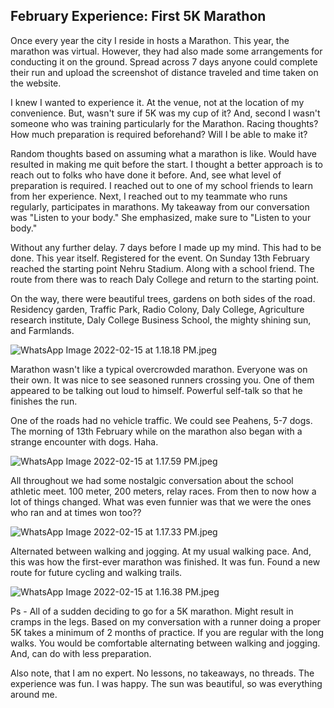 ## February Experience: First 5K Marathon

Once every year the city I reside in hosts a Marathon. This year, the marathon was virtual. However, they had also made some arrangements for conducting it on the ground. Spread across 7 days anyone could complete their run and upload the screenshot of distance traveled and time taken on the website.

I knew I wanted to experience it. At the venue, not at the location of my convenience. But, wasn't sure if 5K was my cup of it? And, second I wasn't someone who was training particularly for the Marathon. Racing thoughts? How much preparation is required beforehand? Will I be able to make it? 

Random thoughts based on assuming what a marathon is like. Would have resulted in making me quit before the start. I thought a better approach is to reach out to folks who have done it before. And, see what level of preparation is required. I reached out to one of my school friends to learn from her experience. Next, I reached out to my teammate who runs regularly, participates in marathons. My takeaway from our conversation was "Listen to your body." She emphasized, make sure to "Listen to your body."

Without any further delay. 7 days before I made up my mind. This had to be done. This year itself. Registered for the event. On Sunday 13th February reached the starting point Nehru Stadium. Along with a school friend. The route from there was to reach Daly College and return to the starting point.

On the way, there were beautiful trees, gardens on both sides of the road. Residency garden, Traffic Park, Radio Colony, Daly College, Agriculture research institute, Daly College Business School, the mighty shining sun, and Farmlands.


![WhatsApp Image 2022-02-15 at 1.18.18 PM.jpeg](https://cdn.hashnode.com/res/hashnode/image/upload/v1644925230641/5SheXf92m.jpeg)
  
Marathon wasn't like a typical overcrowded marathon. Everyone was on their own. It was nice to see seasoned runners crossing you. One of them appeared to be talking out loud to himself. Powerful self-talk so that he finishes the run. 

One of the roads had no vehicle traffic. We could see Peahens, 5-7 dogs. The morning of 13th February while on the marathon also began with a strange encounter with dogs. Haha.


![WhatsApp Image 2022-02-15 at 1.17.59 PM.jpeg](https://cdn.hashnode.com/res/hashnode/image/upload/v1644925606330/jZlcgKWB4.jpeg)
    
All throughout we had some nostalgic conversation about the school athletic meet. 100 meter, 200 meters, relay races. From then to now how a lot of things changed. What was even funnier was that we were the ones who ran and at times won too?? 

![WhatsApp Image 2022-02-15 at 1.17.33 PM.jpeg](https://cdn.hashnode.com/res/hashnode/image/upload/v1644925616077/gr50OqNZJ.jpeg)

Alternated between walking and jogging. At my usual walking pace. And, this was how the first-ever marathon was finished. It was fun. Found a new route for future cycling and walking trails.

![WhatsApp Image 2022-02-15 at 1.16.38 PM.jpeg](https://cdn.hashnode.com/res/hashnode/image/upload/v1644926008539/aAaaGN-cC.jpeg)    

Ps - All of a sudden deciding to go for a 5K marathon. Might result in cramps in the legs. Based on my conversation with a runner doing a proper 5K takes a minimum of 2 months of practice. If you are regular with the long walks. You would be comfortable alternating between walking and jogging. And, can do with less preparation. 

Also note, that I am no expert. No lessons, no takeaways, no threads. The experience was fun. I was happy. The sun was beautiful, so was everything around me.   
 